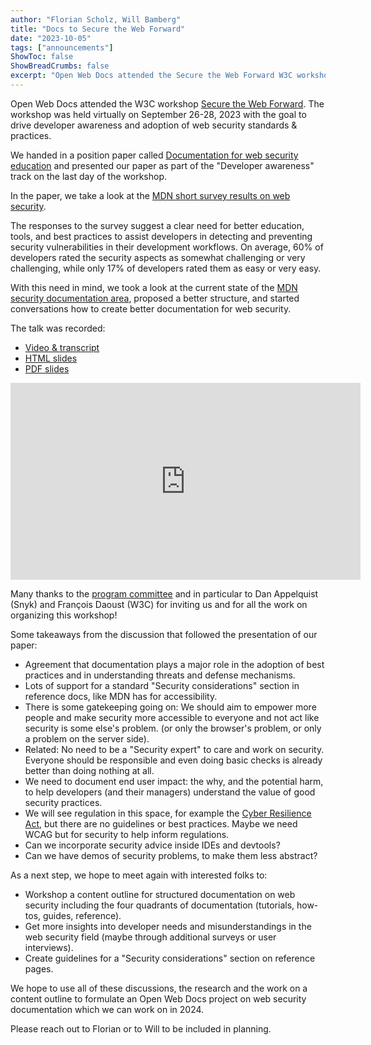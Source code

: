 ```yaml
---
author: "Florian Scholz, Will Bamberg"
title: "Docs to Secure the Web Forward"
date: "2023-10-05"
tags: ["announcements"]
ShowToc: false
ShowBreadCrumbs: false
excerpt: "Open Web Docs attended the Secure the Web Forward W3C workshop."
---
```


Open Web Docs attended the W3C workshop [Secure the Web Forward](https://www.w3.org/2023/03/secure-the-web-forward/index.html). The workshop was held virtually on September 26-28, 2023 with the goal to drive developer awareness and adoption of web security standards & practices.

We handed in a position paper called [Documentation for web security education](https://www.w3.org/2023/03/secure-the-web-forward/papers.html#owd) and presented our paper as part of the "Developer awareness" track on the last day of the workshop.

In the paper, we take a look at the [MDN short survey results on web security](https://github.com/web-platform-dx/developer-research/blob/main/mdn-short-surveys/2023-05-15-security-dx/interpretation.md).

The responses to the survey suggest a clear need for better education, tools, and best practices to assist developers in detecting and preventing security vulnerabilities in their development workflows. On average, 60% of developers rated the security aspects as somewhat challenging or very challenging, while only 17% of developers rated them as easy or very easy.

With this need in mind, we took a look at the current state of the [MDN security documentation area](https://developer.mozilla.org/en-US/docs/Web/Security), proposed a better structure, and started conversations how to create better documentation for web security.

The talk was recorded:

- [Video & transcript](https://www.w3.org/2023/03/secure-the-web-forward/talks/owd.html)
- [HTML slides](https://florianscholz.com/security-docs-workshop/)
- [PDF slides](https://www.w3.org/2023/03/secure-the-web-forward/talks/slides/owd.pdf)

<iframe width="560" height="315" style="display: block; margin: 0 auto" src="https://www.youtube.com/embed/aAx6-wPaOHc?si=gXVpjo54M8doV8R6" title="YouTube video player" frameborder="0" allow="accelerometer; autoplay; clipboard-write; encrypted-media; gyroscope; picture-in-picture; web-share" allowfullscreen></iframe>

Many thanks to the [program committee](https://www.w3.org/2023/03/secure-the-web-forward/index.html#pc) and in particular to Dan Appelquist (Snyk) and François Daoust (W3C) for inviting us and for all the work on organizing this workshop!

Some takeaways from the discussion that followed the presentation of our paper:

- Agreement that documentation plays a major role in the adoption of best practices and in understanding threats and defense mechanisms.
- Lots of support for a standard "Security considerations" section in reference docs, like MDN has for accessibility.
- There is some gatekeeping going on: We should aim to empower more people and make security more accessible to everyone and not act like security is some else's problem. (or only the browser's problem, or only a problem on the server side).
- Related: No need to be a "Security expert" to care and work on security. Everyone should be responsible and even doing basic checks is already better than doing nothing at all.
- We need to document end user impact: the why, and the potential harm, to help developers (and their managers) understand the value of good security practices.
- We will see regulation in this space, for example the [Cyber Resilience Act](https://en.wikipedia.org/wiki/Cyber_Resilience_Act), but there are no guidelines or best practices. Maybe we need WCAG but for security to help inform regulations.
- Can we incorporate security advice inside IDEs and devtools?
- Can we have demos of security problems, to make them less abstract?

As a next step, we hope to meet again with interested folks to:

- Workshop a content outline for structured documentation on web security including the four quadrants of documentation (tutorials, how-tos, guides, reference).
- Get more insights into developer needs and misunderstandings in the web security field (maybe through additional surveys or user interviews).
- Create guidelines for a "Security considerations" section on reference pages.

We hope to use all of these discussions, the research and the work on a content outline to formulate an Open Web Docs project on web security documentation which we can work on in 2024.

Please reach out to Florian or to Will to be included in planning.
